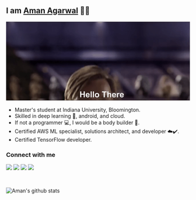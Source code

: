 ## I am [Aman Agarwal](https://amanagarwal.io) 👨‍💻 

![](https://github.com/amanbasu/amanbasu/blob/master/hello_there.gif)

- Master's student at Indiana University, Bloomington. 
- Skilled in deep learning 🤖, android, and cloud.
- If not a programmer 💻, I would be a body builder 💪.
- Certified AWS ML specialist, solutions architect, and developer ☁️✔️.
- Certified TensorFlow developer.

### Connect with me

<a href="http://amanagarwal.io/"><img src="https://img.shields.io/badge/Website-amanagarwal.io-blue"/></a> 
<a href="https://twitter.com/__aa97__"><img src="https://img.shields.io/twitter/follow/TheAbecedarian_"/></a> 
<a href="https://www.linkedin.com/in/aa97aman"><img src="https://img.shields.io/badge/LinkedIn-connect-0e76a8?logo=linkedin"/></a> 
<a href="https://stackoverflow.com/users/7546606/aman-agarwal"><img src="https://img.shields.io/badge/Stack_Overflow-follow-ef8236?logo=stack-overflow"/></a>

<br/>

<!-- Options: &hide=stars,commits,prs,issues,contribs -->
![Aman's github stats](https://github-readme-stats.vercel.app/api?username=amanbasu&hide=prs,contribs)

